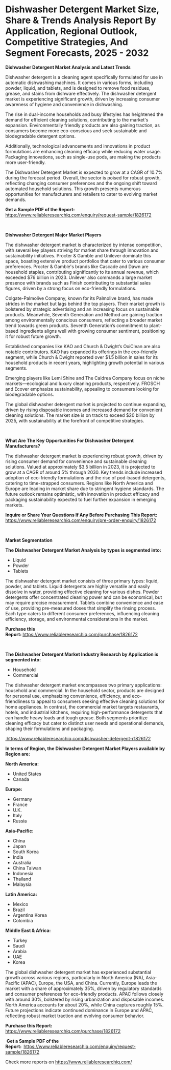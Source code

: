 <p><h1>Dishwasher Detergent Market Size, Share & Trends Analysis Report By Application, Regional Outlook, Competitive Strategies, And Segment Forecasts, 2025 - 2032</h1></p><p><strong>Dishwasher Detergent Market Analysis and Latest Trends</strong></p>
<p><p>Dishwasher detergent is a cleaning agent specifically formulated for use in automatic dishwashing machines. It comes in various forms, including powder, liquid, and tablets, and is designed to remove food residues, grease, and stains from dishware effectively. The dishwasher detergent market is experiencing significant growth, driven by increasing consumer awareness of hygiene and convenience in dishwashing.</p><p>The rise in dual-income households and busy lifestyles has heightened the demand for efficient cleaning solutions, contributing to the market's expansion. Environmentally friendly products are also gaining traction, as consumers become more eco-conscious and seek sustainable and biodegradable detergent options.</p><p>Additionally, technological advancements and innovations in product formulations are enhancing cleaning efficacy while reducing water usage. Packaging innovations, such as single-use pods, are making the products more user-friendly. </p><p>The Dishwasher Detergent Market is expected to grow at a CAGR of 10.7% during the forecast period. Overall, the sector is poised for robust growth, reflecting changing consumer preferences and the ongoing shift toward automated household solutions. This growth presents numerous opportunities for manufacturers and retailers to cater to evolving market demands.</p></p>
<p><strong>Get a Sample PDF of the Report:&nbsp;</strong> <a href="https://www.reliableresearchiq.com/enquiry/request-sample/1826172?utm_campaign=2754&utm_medium=2&utm_source=Github&utm_content=ia&utm_term=04042025&utm_id=dishwasher-detergent">https://www.reliableresearchiq.com/enquiry/request-sample/1826172</a></p>
<p>&nbsp;</p>
<p><strong>Dishwasher Detergent Major Market Players</strong></p>
<p><p>The dishwasher detergent market is characterized by intense competition, with several key players striving for market share through innovation and sustainability initiatives. Procter & Gamble and Unilever dominate this space, boasting extensive product portfolios that cater to various consumer preferences. Procter & Gamble's brands like Cascade and Dawn are household staples, contributing significantly to its annual revenue, which exceeded $76 billion in 2023. Unilever also commands a large market presence with brands such as Finish contributing to substantial sales figures, driven by a strong focus on eco-friendly formulations.</p><p>Colgate-Palmolive Company, known for its Palmolive brand, has made strides in the market but lags behind the top players. Their market growth is bolstered by strategic advertising and an increasing focus on sustainable products. Meanwhile, Seventh Generation and Method are gaining traction among environmentally conscious consumers, reflecting a broader market trend towards green products. Seventh Generation’s commitment to plant-based ingredients aligns well with growing consumer sentiment, positioning it for robust future growth.</p><p>Established companies like KAO and Church & Dwight’s OxiClean are also notable contributors. KAO has expanded its offerings in the eco-friendly segment, while Church & Dwight reported over $1.5 billion in sales for its household products in recent years, highlighting growth potential in various segments.</p><p>Emerging players like Lemi Shine and The Caldrea Company focus on niche markets—ecological and luxury cleaning products, respectively. FROSCH and Ecover emphasize sustainability, appealing to consumers looking for biodegradable options.</p><p>The global dishwasher detergent market is projected to continue expanding, driven by rising disposable incomes and increased demand for convenient cleaning solutions. The market size is on track to exceed $20 billion by 2025, with sustainability at the forefront of competitive strategies.</p></p>
<p>&nbsp;</p>
<p><strong>What Are The Key Opportunities For Dishwasher Detergent Manufacturers?</strong></p>
<p><p>The dishwasher detergent market is experiencing robust growth, driven by rising consumer demand for convenience and sustainable cleaning solutions. Valued at approximately $3.5 billion in 2023, it is projected to grow at a CAGR of around 5% through 2030. Key trends include increased adoption of eco-friendly formulations and the rise of pod-based detergents, catering to time-strapped consumers. Regions like North America and Europe are leading in market share due to stringent hygiene standards. The future outlook remains optimistic, with innovation in product efficacy and packaging sustainability expected to fuel further expansion in emerging markets.</p></p>
<p><strong>Inquire or Share Your Questions If Any Before Purchasing This Report:</strong> <a href="https://www.reliableresearchiq.com/enquiry/pre-order-enquiry/1826172?utm_campaign=2754&utm_medium=2&utm_source=Github&utm_content=ia&utm_term=04042025&utm_id=dishwasher-detergent">https://www.reliableresearchiq.com/enquiry/pre-order-enquiry/1826172</a></p>
<p>&nbsp;</p>
<p><strong>Market Segmentation</strong></p>
<p><strong>The Dishwasher Detergent Market Analysis by types is segmented into:</strong></p>
<p><ul><li>Liquid</li><li>Powder</li><li>Tablets</li></ul></p>
<p><p>The dishwasher detergent market consists of three primary types: liquid, powder, and tablets. Liquid detergents are highly versatile and easily dissolve in water, providing effective cleaning for various dishes. Powder detergents offer concentrated cleaning power and can be economical, but may require precise measurement. Tablets combine convenience and ease of use, providing pre-measured doses that simplify the rinsing process. Each type caters to different consumer preferences, influencing cleaning efficiency, storage, and environmental considerations in the market.</p></p>
<p><strong>Purchase this Report:&nbsp;</strong><a href="https://www.reliableresearchiq.com/purchase/1826172?utm_campaign=2754&utm_medium=2&utm_source=Github&utm_content=ia&utm_term=04042025&utm_id=dishwasher-detergent">https://www.reliableresearchiq.com/purchase/1826172</a></p>
<p>&nbsp;</p>
<p><strong>The Dishwasher Detergent Market Industry Research by Application is segmented into:</strong></p>
<p><ul><li>Household</li><li>Commercial</li></ul></p>
<p><p>The dishwasher detergent market encompasses two primary applications: household and commercial. In the household sector, products are designed for personal use, emphasizing convenience, efficiency, and eco-friendliness to appeal to consumers seeking effective cleaning solutions for home appliances. In contrast, the commercial market targets restaurants, hotels, and industrial kitchens, requiring high-performance detergents that can handle heavy loads and tough grease. Both segments prioritize cleaning efficacy but cater to distinct user needs and operational demands, shaping their formulations and packaging.</p></p>
<p><a href="https://www.reliableresearchiq.com/dishwasher-detergent-r1826172?utm_campaign=2754&utm_medium=2&utm_source=Github&utm_content=ia&utm_term=04042025&utm_id=dishwasher-detergent">&nbsp;https://www.reliableresearchiq.com/dishwasher-detergent-r1826172</a></p>
<p><strong>In terms of Region, the Dishwasher Detergent Market Players available by Region are:</strong></p>
<p>
    <p> <strong> North America: </strong>
        <ul>
            <li>United States</li>
            <li>Canada</li>
        </ul>
        </p> 
    <p> <strong> Europe: </strong>
        <ul>
            <li>Germany</li>
            <li>France</li>
            <li>U.K.</li>
            <li>Italy</li>
            <li>Russia</li>
        </ul>
        </p> 
    <p> <strong> Asia-Pacific: </strong>
        <ul>
            <li>China</li>
            <li>Japan</li>
            <li>South Korea</li>
            <li>India</li>
            <li>Australia</li>
            <li>China Taiwan</li>
            <li>Indonesia</li>
            <li>Thailand</li>
            <li>Malaysia</li>
        </ul>
        </p> 
    <p> <strong> Latin America: </strong>
        <ul>
            <li>Mexico</li>
            <li>Brazil</li>
            <li>Argentina Korea</li>
            <li>Colombia</li>
        </ul>
        </p> 
    <p> <strong> Middle East & Africa: </strong>
        <ul>
            <li>Turkey</li>
            <li>Saudi</li>
            <li>Arabia</li>
            <li>UAE</li>
            <li>Korea</li>
        </ul>
    </p>
    </p>
<p><p>The global dishwasher detergent market has experienced substantial growth across various regions, particularly in North America (NA), Asia-Pacific (APAC), Europe, the USA, and China. Currently, Europe leads the market with a share of approximately 35%, driven by regulatory standards and consumer preferences for eco-friendly products. APAC follows closely with around 30%, bolstered by rising urbanization and disposable incomes. North America accounts for about 20%, while China captures roughly 15%. Future projections indicate continued dominance in Europe and APAC, reflecting robust market traction and evolving consumer behavior.</p></p>
<p><strong>Purchase this Report: </strong><a href="https://www.reliableresearchiq.com/purchase/1826172?utm_campaign=2754&utm_medium=2&utm_source=Github&utm_content=ia&utm_term=04042025&utm_id=dishwasher-detergent">https://www.reliableresearchiq.com/purchase/1826172</a></p>
<p>&nbsp;<strong>Get a Sample PDF of the Report:&nbsp;&nbsp;</strong><a href="https://www.reliableresearchiq.com/enquiry/request-sample/1826172?utm_campaign=2754&utm_medium=2&utm_source=Github&utm_content=ia&utm_term=04042025&utm_id=dishwasher-detergent">https://www.reliableresearchiq.com/enquiry/request-sample/1826172</a></p>
<p><strong></strong></p>
<p>Check more reports on <a href="https://www.reliableresearchiq.com/?utm_campaign=2754&utm_medium=2&utm_source=Github&utm_content=ia&utm_term=04042025&utm_id=dishwasher-detergent">https://www.reliableresearchiq.com/</a></p>